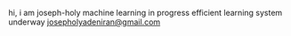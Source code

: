 hi, i am joseph-holy
machine learning in progress
efficient learning system underway
josepholyadeniran@gmail.com

